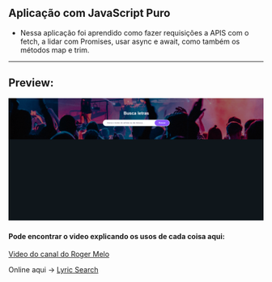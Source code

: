 ## Aplicação com JavaScript Puro

- Nessa aplicação foi aprendido como fazer requisições a APIS com o fetch, a lidar com Promises, usar async e await, como também os métodos map e trim.

---

## Preview:

<img src="./gif/site-desktop.gif">

#### Pode encontrar o video explicando os usos de cada coisa aqui:</dt>

 [Video do canal do Roger Melo](https://www.youtube.com/watch?v=sgiTuXGin2I&list=PLEse-jlOORhksQsQDm1Jhc3NZ4ArmeEq2&index=38&ab_channel=RogerMelo)


Online aqui -> [Lyric Search ](https://epic-davinci-9f3e6f.netlify.app/)
